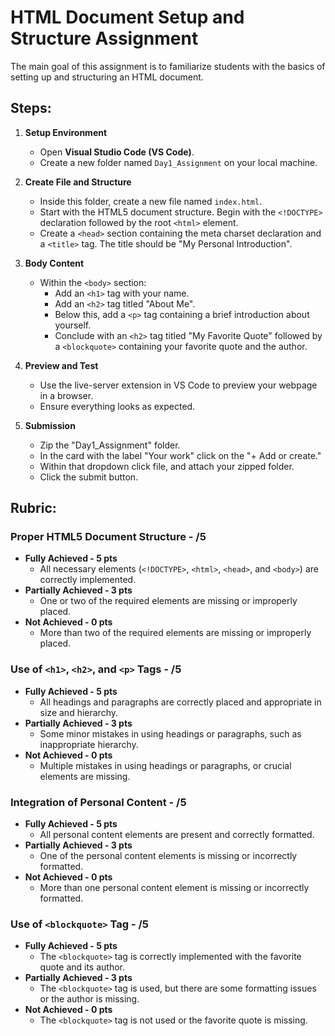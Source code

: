 # HTML Document Setup and Structure Assignment

The main goal of this assignment is to familiarize students with the basics of setting up and structuring an HTML document.

## Steps:

1. **Setup Environment**

   - Open **Visual Studio Code (VS Code)**.
   - Create a new folder named `Day1_Assignment` on your local machine.

2. **Create File and Structure**

   - Inside this folder, create a new file named `index.html`.
   - Start with the HTML5 document structure. Begin with the `<!DOCTYPE>` declaration followed by the root `<html>` element.
   - Create a `<head>` section containing the meta charset declaration and a `<title>` tag. The title should be "My Personal Introduction".

3. **Body Content**

   - Within the `<body>` section:
     - Add an `<h1>` tag with your name.
     - Add an `<h2>` tag titled "About Me".
     - Below this, add a `<p>` tag containing a brief introduction about yourself.
     - Conclude with an `<h2>` tag titled "My Favorite Quote" followed by a `<blockquote>` containing your favorite quote and the author.

4. **Preview and Test**

   - Use the live-server extension in VS Code to preview your webpage in a browser.
   - Ensure everything looks as expected.

5. **Submission**
   - Zip the "Day1_Assignment" folder.
   - In the card with the label "Your work" click on the "+ Add or create."
   - Within that dropdown click file, and attach your zipped folder.
   - Click the submit button.

## Rubric:

### Proper HTML5 Document Structure - /5

- **Fully Achieved - 5 pts**
  - All necessary elements (`<!DOCTYPE>`, `<html>`, `<head>`, and `<body>`) are correctly implemented.
- **Partially Achieved - 3 pts**
  - One or two of the required elements are missing or improperly placed.
- **Not Achieved - 0 pts**
  - More than two of the required elements are missing or improperly placed.

### Use of `<h1>`, `<h2>`, and `<p>` Tags - /5

- **Fully Achieved - 5 pts**
  - All headings and paragraphs are correctly placed and appropriate in size and hierarchy.
- **Partially Achieved - 3 pts**
  - Some minor mistakes in using headings or paragraphs, such as inappropriate hierarchy.
- **Not Achieved - 0 pts**
  - Multiple mistakes in using headings or paragraphs, or crucial elements are missing.

### Integration of Personal Content - /5

- **Fully Achieved - 5 pts**
  - All personal content elements are present and correctly formatted.
- **Partially Achieved - 3 pts**
  - One of the personal content elements is missing or incorrectly formatted.
- **Not Achieved - 0 pts**
  - More than one personal content element is missing or incorrectly formatted.

### Use of `<blockquote>` Tag - /5

- **Fully Achieved - 5 pts**
  - The `<blockquote>` tag is correctly implemented with the favorite quote and its author.
- **Partially Achieved - 3 pts**
  - The `<blockquote>` tag is used, but there are some formatting issues or the author is missing.
- **Not Achieved - 0 pts**
  - The `<blockquote>` tag is not used or the favorite quote is missing.
